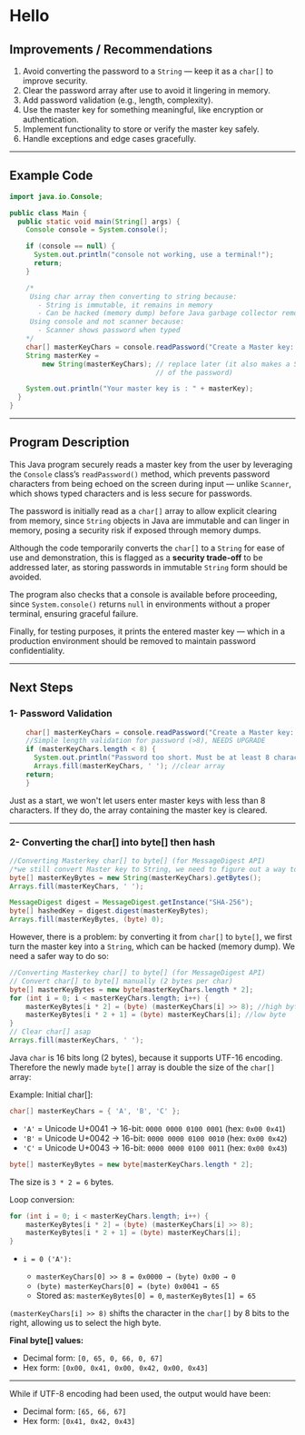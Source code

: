 # Hello

## Improvements / Recommendations
1. Avoid converting the password to a `String` — keep it as a `char[]` to improve security.
2. Clear the password array after use to avoid it lingering in memory.
3. Add password validation (e.g., length, complexity).
4. Use the master key for something meaningful, like encryption or authentication.
5. Implement functionality to store or verify the master key safely.
6. Handle exceptions and edge cases gracefully.

---

## Example Code

```java
import java.io.Console;

public class Main {
  public static void main(String[] args) {
    Console console = System.console();

    if (console == null) {
      System.out.println("console not working, use a terminal!");
      return;
    }

    /*
     Using char array then converting to string because:
       - String is immutable, it remains in memory
       - Can be hacked (memory dump) before Java garbage collector removes it
     Using console and not scanner because:
       - Scanner shows password when typed
    */
    char[] masterKeyChars = console.readPassword("Create a Master key: ");
    String masterKey =
        new String(masterKeyChars); // replace later (it also makes a String out
                                    // of the password)

    System.out.println("Your master key is : " + masterKey);
  }
}
````

---

## Program Description

This Java program securely reads a master key from the user by leveraging the `Console` class’s `readPassword()` method, which prevents password characters from being echoed on the screen during input — unlike `Scanner`, which shows typed characters and is less secure for passwords.

The password is initially read as a `char[]` array to allow explicit clearing from memory, since `String` objects in Java are immutable and can linger in memory, posing a security risk if exposed through memory dumps.

Although the code temporarily converts the `char[]` to a `String` for ease of use and demonstration, this is flagged as a **security trade-off** to be addressed later, as storing passwords in immutable `String` form should be avoided.

The program also checks that a console is available before proceeding, since `System.console()` returns `null` in environments without a proper terminal, ensuring graceful failure.

Finally, for testing purposes, it prints the entered master key — which in a production environment should be removed to maintain password confidentiality.

---

## Next Steps

### 1- Password Validation

```java
    char[] masterKeyChars = console.readPassword("Create a Master key: ");
    //Simple length validation for password (>8), NEEDS UPGRADE
    if (masterKeyChars.length < 8) {
      System.out.println("Password too short. Must be at least 8 characters.");
      Arrays.fill(masterKeyChars, ' '); //clear array
    return;
    }
```

Just as a start, we won't let users enter master keys with less than 8 characters. If they do, the array containing the master key is cleared.

---

### 2- Converting the char\[] into byte\[] then hash

```java
//Converting Masterkey char[] to byte[] (for MessageDigest API)
/*we still convert Master key to String, we need to figure out a way to do it more safely */
byte[] masterKeyBytes = new String(masterKeyChars).getBytes();
Arrays.fill(masterKeyChars, ' ');

MessageDigest digest = MessageDigest.getInstance("SHA-256");
byte[] hashedKey = digest.digest(masterKeyBytes);
Arrays.fill(masterKeyBytes, (byte) 0);
```

However, there is a problem: by converting it from `char[]` to `byte[]`, we first turn the master key into a `String`, which can be hacked (memory dump). We need a safer way to do so:

```java
//Converting Masterkey char[] to byte[] (for MessageDigest API)
// Convert char[] to byte[] manually (2 bytes per char)
byte[] masterKeyBytes = new byte[masterKeyChars.length * 2];
for (int i = 0; i < masterKeyChars.length; i++) {
    masterKeyBytes[i * 2] = (byte) (masterKeyChars[i] >> 8); //high byte
    masterKeyBytes[i * 2 + 1] = (byte) masterKeyChars[i]; //low byte
}
// Clear char[] asap
Arrays.fill(masterKeyChars, ' ');
```

Java `char` is 16 bits long (2 bytes), because it supports UTF-16 encoding. Therefore the newly made `byte[]` array is double the size of the `char[]` array:

Example:
Initial char\[]:

```java
char[] masterKeyChars = { 'A', 'B', 'C' };
```

* `'A'` = Unicode U+0041 → 16-bit: `0000 0000 0100 0001` (hex: `0x00 0x41`)
* `'B'` = Unicode U+0042 → 16-bit: `0000 0000 0100 0010` (hex: `0x00 0x42`)
* `'C'` = Unicode U+0043 → 16-bit: `0000 0000 0100 0011` (hex: `0x00 0x43`)

```java
byte[] masterKeyBytes = new byte[masterKeyChars.length * 2];
```

The size is `3 * 2 = 6` bytes.

Loop conversion:

```java
for (int i = 0; i < masterKeyChars.length; i++) {
    masterKeyBytes[i * 2] = (byte) (masterKeyChars[i] >> 8);
    masterKeyBytes[i * 2 + 1] = (byte) masterKeyChars[i];
}
```

* `i = 0 ('A'):`

  * `masterKeyChars[0] >> 8 = 0x0000 → (byte) 0x00 → 0`
  * `(byte) masterKeyChars[0] = (byte) 0x0041 → 65`
  * Stored as: `masterKeyBytes[0] = 0`, `masterKeyBytes[1] = 65`

`(masterKeyChars[i] >> 8)` shifts the character in the `char[]` by 8 bits to the right, allowing us to select the high byte.

**Final byte\[] values:**

* Decimal form: `[0, 65, 0, 66, 0, 67]`
* Hex form: `[0x00, 0x41, 0x00, 0x42, 0x00, 0x43]`

---

While if UTF-8 encoding had been used, the output would have been:

* Decimal form: `[65, 66, 67]`
* Hex form: `[0x41, 0x42, 0x43]`

